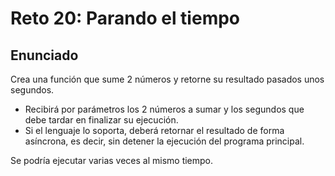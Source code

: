 # Reto 20: Parando el tiempo

## Enunciado

Crea una función que sume 2 números y retorne su resultado pasados unos segundos.

- Recibirá por parámetros los 2 números a sumar y los segundos que debe tardar en finalizar su ejecución.
- Si el lenguaje lo soporta, deberá retornar el resultado de forma asíncrona, es decir, sin detener la ejecución del programa principal.

Se podría ejecutar varias veces al mismo tiempo.
